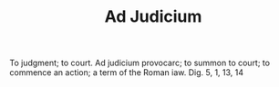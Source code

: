 ---
title: Ad Judicium
letter: A
permalink: "/definitions/bld-ad-judicium.html"
body: To judgment; to court. Ad judicium provocarc; to summon to court; to commence
  an action; a term of the Roman iaw. Dig. 5, 1, 13, 14
published_at: '2018-07-07'
source: Black's Law Dictionary 2nd Ed (1910)
layout: post
---